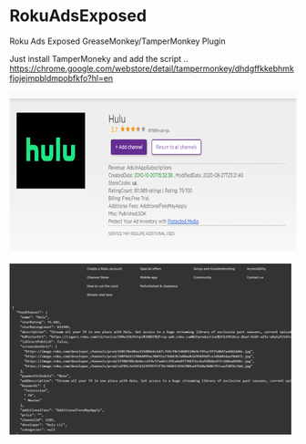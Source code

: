 # RokuAdsExposed
Roku Ads Exposed GreaseMonkey/TamperMonkey Plugin

Just install TamperMoneky and add the script ..
https://chrome.google.com/webstore/detail/tampermonkey/dhdgffkkebhmkfjojejmpbldmpobfkfo?hl=en

<img src="image1.png" height="300">
<img src="image2.png" height="300">
